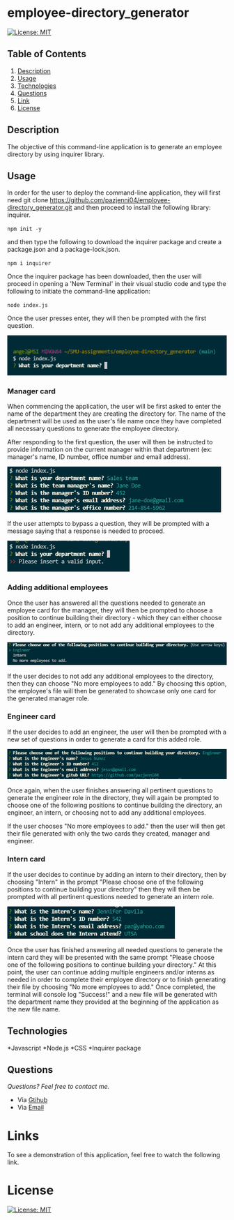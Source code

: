# employee-directory_generator

[![License: MIT](https://img.shields.io/badge/License-MIT-yellow.svg)](https://opensource.org/licenses/MIT)

## **Table of Contents**

1. [Description](#description)
2. [Usage](#usage)
3. [Technologies](#technologies)
4. [Questions](#questions)
5. [Link](#links)
6. [License](#license)

## Description

The objective of this command-line application is to generate an employee directory by using inquirer library.

## Usage

In order for the user to deploy the command-line application, they will first need git clone https://github.com/pazjenni04/employee-directory_generator.git and then proceed to install the following library: inquirer.

`npm init -y`

and then type the following to download the inquirer package and create a package.json and a package-lock.json.

`npm i inquirer`

Once the inquirer package has been downloaded, then the user will proceed in opening a 'New Terminal' in their visual studio code and type the following to initiate the command-line application:

`node index.js `

Once the user presses enter, they will then be prompted with the first question.

![The following is a screenshot of the first question the user will be prompted when the application is commenced.](https://raw.githubusercontent.com/pazjenni04/employee-directory_generator/main/src/images/first-question_img.PNG)

### Manager card

When commencing the application, the user will be first asked to enter the name of the department they are creating the directory for. The name of the department will be used as the user's file name once they have completed all necessary questions to generate the employee directory.

After responding to the first question, the user will then be instructed to provide information on the current manager within that department (ex: manager's name, ID number, office number and email address).

![The following image showcases the questions the user must answer in order to complete the manager section of the command-line application.](https://raw.githubusercontent.com/pazjenni04/employee-directory_generator/main/src/images/manager-prompts_img.PNG)

If the user attempts to bypass a question, they will be prompted with a message saying that a response is needed to proceed.

![This image shows the alert the user is prompted with if they attempt to bypass a question](https://raw.githubusercontent.com/pazjenni04/employee-directory_generator/main/src/images/input-needed_img.PNG)

### Adding additional employees

Once the user has answered all the questions needed to generate an employee card for the manager, they will then be prompted to choose a position to continue building their directory - which they can either choose to add an engineer, intern, or to not add any additional employees to the directory.

![The following image showcases the prompt that the user can either choose to continue adding other positions to their directory or to not](https://raw.githubusercontent.com/pazjenni04/employee-directory_generator/main/src/images/add-employees_img.PNG)

If the user decides to not add any additional employees to the directory, then they can choose "No more employees to add." By choosing this option, the employee's file will then be generated to showcase only one card for the generated manager role.

### Engineer card

If the user decides to add an engineer, the user will then be prompted with a new set of questions in order to generate a card for this added role.

![The following image showcases the set of questions prompted in order to generate the engineer card for the directory](https://raw.githubusercontent.com/pazjenni04/employee-directory_generator/main/src/images/engineer-prompt_img.PNG)

Once again, when the user finishes answering all pertinent questions to generate the engineer role in the directory, they will again be prompted to choose one of the following positions to continue building the directory, an engineer, an intern, or choosing not to add any additional employees.

If the user chooses "No more employees to add." then the user will then get their file generated with only the two cards they created, manager and engineer.

### Intern card

If the user decides to continue by adding an intern to their directory, then by choosing "Intern" in the prompt "Please choose one of the following positions to continue building your directory" then they will then be prompted with all pertinent questions needed to generate an intern role.

![The following showcases all the questions that the user is prompted with to create an intern card within the directory](https://raw.githubusercontent.com/pazjenni04/employee-directory_generator/main/src/images/intern-prompt_img.PNG)

Once the user has finished answering all needed questions to generate the intern card they will be presented with the same prompt "Please choose one of the following positions to continue building your directory." At this point, the user can continue adding multiple engineers and/or interns as needed in order to complete their employee directory or to finish generating their file by choosing "No more employees to add." Once completed, the terminal will console log "Success!" and a new file will be generated with the department name they provided at the beginning of the application as the new file name.

## Technologies

*Javascript
*Node.js
*CSS
*Inquirer package

## Questions

_Questions? Feel free to contact me._

- Via [Gtihub](https://github.com/pazjenni04)
- Via [Email](pazjenni1331@gmail.com)

# Links

To see a demonstration of this application, feel free to watch the following link.

# License

[![License: MIT](https://img.shields.io/badge/License-MIT-yellow.svg)](https://opensource.org/licenses/MIT)
